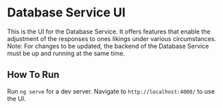 # Database Service UI

This is the UI for the Database Service. It offers features that enable the adjustment of the responses to ones likings under various circumstances. </br>
Note: For changes to be updated, the backend of the Database Service must be up and running at the same time. 

## How To Run

Run `ng serve` for a dev server. Navigate to `http://localhost:4000/` to use the UI.

